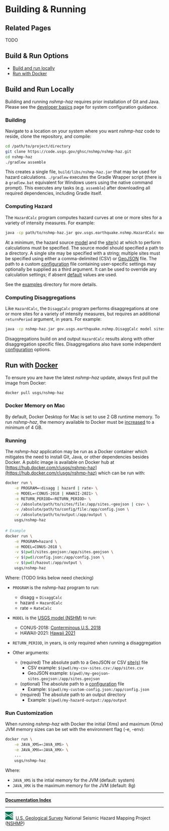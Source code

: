 # Building & Running

## Related Pages

TODO

## Build & Run Options

* [Build and run locally](#build-and-run-locally)
* [Run with Docker](#run-with-docker)

## Build and Run Locally

Building and running *nshmp-haz* requires prior installation of Git and Java. Please see the
[developer basics](developer-basics) page for system configuration guidance.  

### Building

Navigate to a location on your system where you want *nshmp-haz* code to reside, clone the
repository, and compile:

```bash
cd /path/to/project/directory
git clone https://code.usgs.gov/ghsc/nshmp/nshmp-haz.git
cd nshmp-haz
./gradlew assemble
```

This creates a single file, `build/libs/nshmp-haz.jar` that may be used for hazard calculations.
`./gradlew` executes the Gradle Wrapper script (there is a `gradlew.bat` equivalent for Windows
users using the native command prompt). This executes any tasks (e.g. `assemble`) after
downloading all required dependencies, including Gradle itself.

### Computing Hazard

The `HazardCalc` program computes hazard curves at one or more sites for a variety of intensity
measures. For example:

```bash
java -cp path/to/nshmp-haz.jar gov.usgs.earthquake.nshmp.HazardCalc model sites [config]
```

At a minimum, the hazard source [model](Hazard-Model.md) and the [site](Site-Specification.md)(s) at
which to perform calculations must be specified. The source model should specified a path to a
directory. A single site may be specified with a string; multiple sites must be specified using
either a comma-delimited (CSV) or [GeoJSON](http://geojson.org) file. The path to a custom
[configuration](Calculation-Configuration.md) file containing user-specific settings may optionally
be supplied as a third argument. It can be used to override any calculation settings; if absent
[default](Calculation-Configuration.md) values are used.

See the [examples](https://code.usgs.gov/ghsc/nshmp/nshmp-haz-v2/-/tree/master/etc/examples)
directory for more details.

### Computing Disaggregations

Like `HazardCalc`, the `DisaggCalc` program performs disaggregations at one or more sites for a
variety of intensity measures, but requires an additional `returnPeriod` argument, in years. For
example:

```bash
java -cp nshmp-haz.jar gov.usgs.earthquake.nshmp.DisaggCalc model sites returnPeriod [config]
```

Disaggregations build on and output `HazardCalc` results along with other disaggregation specific
files. Disaggregations also have some independent
[configuration](Calculation-Configuration.md#config-disagg) options.

## Run with [Docker](https://docs.docker.com/install/)

To ensure you are have the latest *nshmp-haz* update, always first pull the image from Docker:

```bash
docker pull usgs/nshmp-haz
```

### Docker Memory on Mac

By default, Docker Desktop for Mac is set to use 2 GB runtime memory. To run *nshmp-haz*, the
memory available to Docker must be [increased](https://docs.docker.com/docker-for-mac/#advanced)
to a minimum of 4 GB.

### Running

The *nshmp-haz* application may be run as a Docker container which mitigates the need to install
Git, Java, or other dependencies besides Docker. A public image is available on
Docker hub at [https://hub.docker.com/r/usgs/nshmp-haz](https://hub.docker.com/r/usgs/nshmp-haz)
which can be run with:

```bash
docker run \
    -e PROGRAM=<disagg | hazard | rate> \
    -e MODEL=<CONUS-2018 | HAWAII-2021> \
    -e RETURN_PERIOD=<RETURN_PERIOD> \
    -v /absolute/path/to/sites/file:/app/sites.<geojson | csv> \
    -v /absolute/path/to/config/file:/app/config.json \
    -v /absolute/path/to/output:/app/output \
    usgs/nshmp-haz

# Example
docker run \
    -e PROGRAM=hazard \
    -e MODEL=CONUS-2018 \
    -v $(pwd)/sites.geojson:/app/sites.geojson \
    -v $(pwd)/config.json:/app/config.json \
    -v $(pwd)/hazout:/app/output \
    usgs/nshmp-haz
```

Where: (TODO links below need checking)

* `PROGRAM` is the nshmp-haz program to run:
  * disagg = `DisaggCalc`
  * hazard = `HazardCalc`
  * rate = `RateCalc`

* `MODEL` is the [USGS model (NSHM)](USGS-Models.md) to run:
  * CONUS-2018: [Conterminous U.S. 2018](https://code.usgs.gov/ghsc/nshmp/nshm-conus)
  * HAWAII-2021: [Hawaii 2021](https://code.usgs.gov/ghsc/nshmp/nshm-hawaii)

* `RETURN_PERIOD`, in years, is only required when running a disaggregation

* Other arguments:
  * (required) The absolute path to a GeoJSON or CSV [site(s)](Site-Specification.md) file
    * CSV example: `$(pwd)/my-csv-sites.csv:/app/sites.csv`
    * GeoJSON example: `$(pwd)/my-geojson-sites.geojson:/app/sites.geojson`
  * (optional) The absolute path to a [configuration](Calculation-Configuration.md) file
    * Example: `$(pwd)/my-custom-config.json:/app/config.json`
  * (required) The absolute path to an output directory
    * Example: `$(pwd)/my-hazard-output:/app/output`

### Run Customization

When running *nshmp-haz* with Docker the initial (Xms) and maximum (Xmx) JVM memory sizes can
be set with the environment flag (-e, -env):

```bash
docker run \
    -e JAVA_XMS=<JAVA_XMS> \
    -e JAVA_XMX=<JAVA_XMX> \
    ...
    usgs/nshmp-haz
```

Where:

* `JAVA_XMS` is the intial memory for the JVM (default: system)
* `JAVA_XMX` is the maximum memory for the JVM (default: 8g)

---

[**Documentation Index**](docs/README.md)

---
![USGS logo](images/usgs-icon.png) &nbsp;[U.S. Geological Survey](https://www.usgs.gov)
National Seismic Hazard Mapping Project ([NSHMP](https://earthquake.usgs.gov/hazards/))

